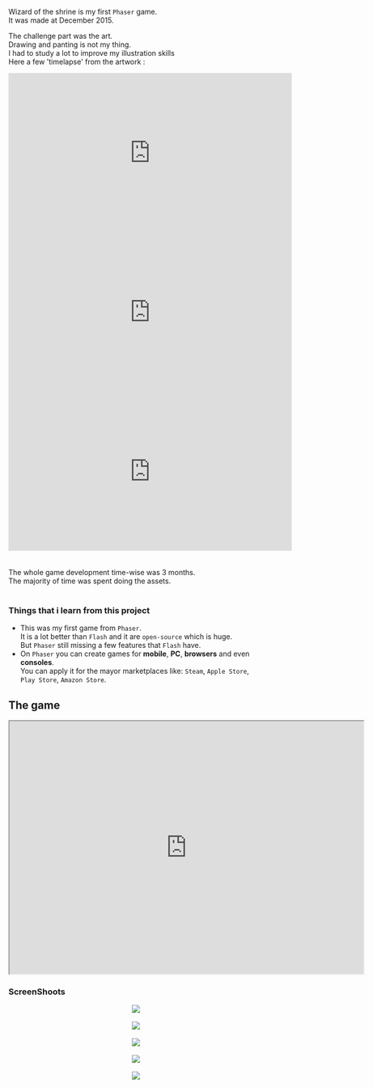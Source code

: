 <!-- header
title: Wizard of the Shrine
header: true
date: 01/18/2017
author: webcaetano
cover: images/posts/cover/wizz.jpg
thumb: images/posts/thumb/wizz.jpg
tags:
	- Indie Game
	- Phaser
header -->

Wizard of the shrine is my first `Phaser` game.<br>
It was made at December 2015.<br>

The challenge part was the art.<br>
Drawing and panting is not my thing.<br>
I had to study a lot to improve my illustration skills<br>
Here a few 'timelapse' from the artwork :

<div align="center">
<iframe width="560" height="315" src="https://www.youtube.com/embed/lkdSOpmwfrQ" frameborder="0" allowfullscreen></iframe>

<iframe width="560" height="315" src="https://www.youtube.com/embed/CNztFoiY7j4" frameborder="0" allowfullscreen></iframe>

<iframe width="560" height="315" src="https://www.youtube.com/embed/-hqCTT1CF1I" frameborder="0" allowfullscreen></iframe>
</div>

<br>
<br>
The whole game development time-wise was 3 months.<br>
The majority of time was spent doing the assets.<br>
<br>


### Things that i learn from this project

- This was my first game from `Phaser`.<br>
It is a lot better than `Flash` and it are `open-source` which is huge.<br>
But `Phaser` still missing a few features that `Flash` have. 
- On `Phaser` you can create games for **mobile**, **PC**, **browsers** and even **consoles**.<br>
You can apply it for the mayor marketplaces like:  `Steam`, `Apple Store`, `Play Store`, `Amazon Store`.<br>

## The game

<div align="center">
	<iframe src="http://webcaetano.github.io/wizz" width="700" height="500" scrolling="no"></iframe>
</div>

### ScreenShoots
<div align="center">
	<img src="https://cloud.githubusercontent.com/assets/2578320/12069083/a47b7fa0-b005-11e5-9761-1d478e236e03.png">
	<br>
	<br>
	<img src="https://cloud.githubusercontent.com/assets/2578320/12069084/a7756df6-b005-11e5-82bb-b229c563ad27.png">
	<br>
	<br>
	<img src="https://cloud.githubusercontent.com/assets/2578320/12069085/aa963a60-b005-11e5-8f9f-dc185ed9202b.png">
	<br>
	<br>
	<img src="https://cloud.githubusercontent.com/assets/2578320/12069088/ae815db2-b005-11e5-9c78-56b9696fded7.png">
	<br>
	<br>
	<img src="https://cloud.githubusercontent.com/assets/2578320/12069082/a10dba0e-b005-11e5-8402-aaefe2a19dd4.png">
</div>
